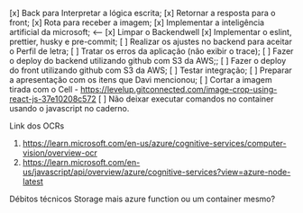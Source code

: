 [x] Back para Interpretar a lógica escrita;
[x] Retornar a resposta para o front;
[x] Rota para receber a imagem;
[x] Implementar a inteligência artificial da microsoft; <--
[x] Limpar o Backendwell
[x] Implementar o eslint, prettier, husky e pre-commit;
[ ] Realizar os ajustes no backend para aceitar o Perfil de letra;
[ ] Tratar os erros da aplicação (não exibir o trace);
[ ] Fazer o deploy do backend utilizando github com S3 da AWS;;
[ ] Fazer o deploy do front utilizando github com S3 da AWS;
[ ] Testar integração;
[ ] Preparar a apresentação com os itens que Davi mencionou;
[ ] Cortar a imagem tirada com o Cell - https://levelup.gitconnected.com/image-crop-using-react-js-37e10208c572
[ ] Não deixar executar comandos no container usando o javascript no caderno.

Link dos OCRs

1. https://learn.microsoft.com/en-us/azure/cognitive-services/computer-vision/overview-ocr
2. https://learn.microsoft.com/en-us/javascript/api/overview/azure/cognitive-services?view=azure-node-latest

Débitos técnicos
Storage mais azure function ou um container mesmo?

